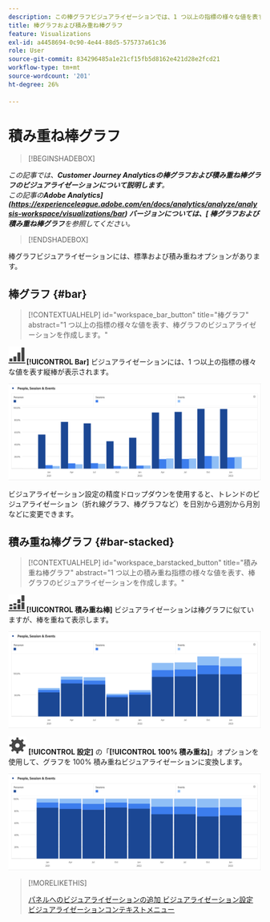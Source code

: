 ```yaml
---
description: この棒グラフビジュアライゼーションでは、1 つ以上の指標の様々な値を表す縦棒グラフが表示されます。
title: 棒グラフおよび積み重ね棒グラフ
feature: Visualizations
exl-id: a4458694-0c90-4e44-88d5-575737a61c36
role: User
source-git-commit: 834296485a1e21cf15fb5d8162e421d28e2fcd21
workflow-type: tm+mt
source-wordcount: '201'
ht-degree: 26%

---
```


# 積み重ね棒グラフ

>[!BEGINSHADEBOX]

*この記事では、**Customer Journey Analyticsの棒グラフおよび積み重ね棒グラフのビジュアライゼーションについて説明します**。<br/> この記事の&#x200B;**Adobe Analytics](https://experienceleague.adobe.com/en/docs/analytics/analyze/analysis-workspace/visualizations/bar) バージョンについては、[ 棒グラフおよび積み重ね棒グラフ**を参照してください。*


>[!ENDSHADEBOX]

棒グラフビジュアライゼーションには、標準および積み重ねオプションがあります。

## 棒グラフ {#bar}

<!-- markdownlint-disable MD034 -->

>[!CONTEXTUALHELP]
>id="workspace_bar_button"
>title="棒グラフ"
>abstract="1 つ以上の指標の様々な値を表す、棒グラフのビジュアライゼーションを作成します。"

<!-- markdownlint-enable MD034 -->



![GraphBarVertical](/help/assets/icons/GraphBarVertical.svg)**[!UICONTROL Bar]** ビジュアライゼーションには、1 つ以上の指標の様々な値を表す縦棒が表示されます。

![ ページビュー数、訪問回数、入口、出口を含む複数の指標を示す仮想バービジュアライゼーション。](assets/bar.png)

ビジュアライゼーション設定の精度ドロップダウンを使用すると、トレンドのビジュアライゼーション（折れ線グラフ、棒グラフなど）を日別から週別から月別などに変更できます。

## 積み重ね棒グラフ {#bar-stacked}

<!-- markdownlint-disable MD034 -->

>[!CONTEXTUALHELP]
>id="workspace_barstacked_button"
>title="積み重ね棒グラフ"
>abstract="1 つ以上の積み重ね指標の様々な値を表す、棒グラフのビジュアライゼーションを作成します。"

<!-- markdownlint-enable MD034 -->


![GraphBarVerticalStacked](/help/assets/icons/GraphBarVerticalStacked.svg)**[!UICONTROL 積み重ね棒]** ビジュアライゼーションは棒グラフに似ていますが、棒を重ねて表示します。

![ 複数の指標を表示する積み重ね棒グラフ。](assets/bar-stacked.png)

![ 設定 ](/help/assets/icons/Setting.svg) **[!UICONTROL 設定]** の「**[!UICONTROL 100% 積み重ね]**」オプションを使用して、グラフを 100% 積み重ねビジュアライゼーションに変換します。

![100% 積み重ね棒グラフ。](assets/bar-stacked100.png)

>[!MORELIKETHIS]
>
>[ パネルへのビジュアライゼーションの追加 ](/help/analysis-workspace/visualizations/freeform-analysis-visualizations.md#add-visualizations-to-a-panel)
>[ビジュアライゼーション設定 ](/help/analysis-workspace/visualizations/freeform-analysis-visualizations.md#settings)
>[ビジュアライゼーションコンテキストメニュー ](/help/analysis-workspace/visualizations/freeform-analysis-visualizations.md#context-menu)
>

